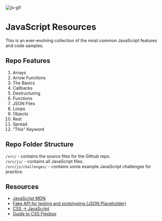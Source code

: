 ![js-gif](https://user-images.githubusercontent.com/59746024/108250339-3946ac80-70fa-11eb-9441-607fce5c3843.gif)

# JavaScript Resources
This is an ever-evolving collection of the most common JavaScript features and code samples.

## Repo Features
1. Arrays
2. Arrow Functions
3. The Basics
4. Callbacks
5. Destructuring
6. Functions
7. JSON Files
8. Loops
9. Objects
10. Rest
11. Spread
12. "This" Keyword

## Repo Folder Structure
`/src/` - contains the source files for the Github repo. \
`/src/js/` - contains all JavaScript files. \
`/src/js/challenges/` - contains some example JavaScript challenges for practice.

## Resources
- [JavaScript MDN](https://developer.mozilla.org/en-US/docs/Web/JavaScript)
- [Fake API for testing and prototyping (JSON Placeholder)](https://jsonplaceholder.typicode.com/)
- [CSS -> JavaScript](https://css2js.dotenv.dev/)
- [Guide to CSS Flexbox](https://css-tricks.com/snippets/css/a-guide-to-flexbox/)
